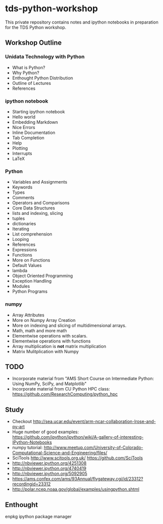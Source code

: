 tds-python-workshop
===================

This private repository contains notes and ipython notebooks in preparation for the TDS Python workshop.


## Workshop Outline

### Unidata Technology with Python
- What is Python?
- Why Python?
- Enthought Python Distribution
- Outline of Lectures
- References

### ipython notebook
- Starting ipython notebook
- Hello world
- Embedding Markdown
- Nice Errors
- Inline Documentation
- Tab Completion
- Help
- Plotting
- Interrupts
- LaTeX

### Python
- Variables and Assignments
- Keywords
- Types
- Comments
- Operators and Comparisons
- Core Data Structures
- lists and indexing, slicing
- tuples
- dictionaries
- Iterating 
- List comprehension
- Looping
- References
- Expressions
- Functions
- More on Functions
- Default Values
- lambda
- Object Oriented Programming
- Exception Handling
- Modules
- Python Programs

### numpy
- Array Attributes
- More on Numpy Array Creation
- More on indexing and slicing of multidimensional arrays.
- Math, math and more math
- Elementwise operations with scalars.
- Elementwise operations with functions
- Array multiplication is **not** matrix multiplication
- Matrix Mulitplication with Numpy


## TODO
- Incorporate material from "AMS Short Course on Intermediate Python: Using NumPy, SciPy, and Matplotlib"
- Incorporate material from CU Python HPC class: <https://github.com/ResearchComputing/python_hpc>

## Study

- Checkout <http://sea.ucar.edu/event/arm-ncar-collaboration-lrose-and-py-art>
- Huge number of good examples: <https://github.com/ipython/ipython/wiki/A-gallery-of-interesting-IPython-Notebooks>
- numpy tutorial: <http://www.meetup.com/University-of-Colorado-Computational-Science-and-Engineering/files/>
- SciTools <http://www.scitools.org.uk/> <https://github.com/SciTools>
- http://nbviewer.ipython.org/4251308
- http://nbviewer.ipython.org/4740419
- http://nbviewer.ipython.org/5092905
- https://ams.confex.com/ams/93Annual/flvgateway.cgi/id/23312?recordingid=23312
- http://polar.ncep.noaa.gov/global/examples/usingpython.shtml

## Enthought
enpkg ipython package manager

